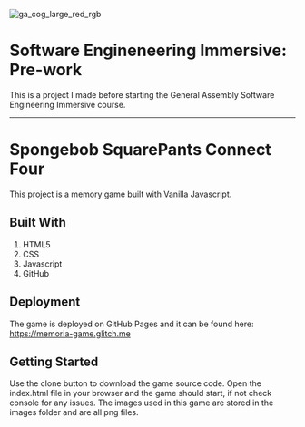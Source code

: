 ![ga_cog_large_red_rgb](https://cloud.githubusercontent.com/assets/40461/8183776/469f976e-1432-11e5-8199-6ac91363302b.png)

# Software Engineneering Immersive: Pre-work
This is a project I made before starting the General Assembly Software Engineering Immersive course.

---

# Spongebob SquarePants Connect Four

This project is a memory game built with Vanilla Javascript.

## Built With

1. HTML5
2. CSS
3. Javascript
4. GitHub

## Deployment

The game is deployed on GitHub Pages and it can be found here: https://memoria-game.glitch.me

## Getting Started

Use the clone button to download the game source code. Open the index.html file in your browser and the game should start, if not check console for any issues. The images used in this game are stored in the images folder and are all png files.
